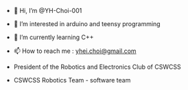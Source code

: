 - 👋 Hi, I’m @YH-Choi-001
- 👀 I’m interested in arduino and teensy programming
- 🌱 I’m currently learning C++
- 📫 How to reach me : yhei.choi@gmail.com

- President of the Robotics and Electronics Club of CSWCSS
- CSWCSS Robotics Team - software team

<!---
YH-Choi-001/YH-Choi-001 is a ✨ special ✨ repository because its `README.md` (this file) appears on your GitHub profile.
You can click the Preview link to take a look at your changes.
--->
